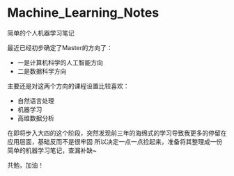 # Machine_Learning_Notes
简单的个人机器学习笔记

最近已经初步确定了Master的方向了：
- 一是计算机科学的人工智能方向
- 二是数据科学方向

主要还是对这两个方向的课程设置比较喜欢：
- 自然语言处理
- 机器学习
- 高维数据分析

在即将步入大四的这个阶段，突然发现前三年的海绵式的学习导致我更多的停留在应用层面，基础反而不是很牢固
所以决定一点一点捡起来，准备将其整理成一份简单的机器学习笔记，查漏补缺~

共勉，加油！

